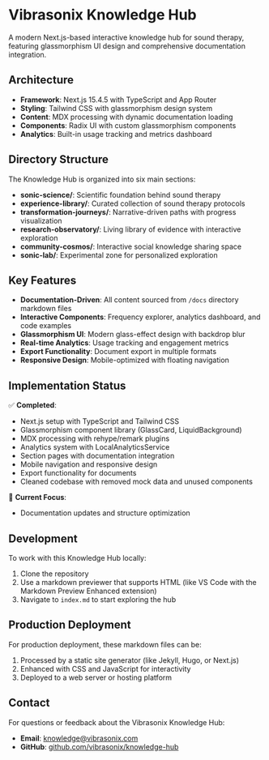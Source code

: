 # Vibrasonix Knowledge Hub

A modern Next.js-based interactive knowledge hub for sound therapy, featuring glassmorphism UI design and comprehensive documentation integration.

## Architecture

- **Framework**: Next.js 15.4.5 with TypeScript and App Router
- **Styling**: Tailwind CSS with glassmorphism design system
- **Content**: MDX processing with dynamic documentation loading
- **Components**: Radix UI with custom glassmorphism components
- **Analytics**: Built-in usage tracking and metrics dashboard

## Directory Structure

The Knowledge Hub is organized into six main sections:

- **sonic-science/**: Scientific foundation behind sound therapy
- **experience-library/**: Curated collection of sound therapy protocols
- **transformation-journeys/**: Narrative-driven paths with progress visualization
- **research-observatory/**: Living library of evidence with interactive exploration
- **community-cosmos/**: Interactive social knowledge sharing space
- **sonic-lab/**: Experimental zone for personalized exploration

## Key Features

- **Documentation-Driven**: All content sourced from `/docs` directory markdown files
- **Interactive Components**: Frequency explorer, analytics dashboard, and code examples
- **Glassmorphism UI**: Modern glass-effect design with backdrop blur
- **Real-time Analytics**: Usage tracking and engagement metrics
- **Export Functionality**: Document export in multiple formats
- **Responsive Design**: Mobile-optimized with floating navigation

## Implementation Status

✅ **Completed**:
- Next.js setup with TypeScript and Tailwind CSS
- Glassmorphism component library (GlassCard, LiquidBackground)
- MDX processing with rehype/remark plugins
- Analytics system with LocalAnalyticsService
- Section pages with documentation integration
- Mobile navigation and responsive design
- Export functionality for documents
- Cleaned codebase with removed mock data and unused components

🔄 **Current Focus**:
- Documentation updates and structure optimization

## Development

To work with this Knowledge Hub locally:

1. Clone the repository
2. Use a markdown previewer that supports HTML (like VS Code with the Markdown Preview Enhanced extension)
3. Navigate to `index.md` to start exploring the hub

## Production Deployment

For production deployment, these markdown files can be:

1. Processed by a static site generator (like Jekyll, Hugo, or Next.js)
2. Enhanced with CSS and JavaScript for interactivity
3. Deployed to a web server or hosting platform

## Contact

For questions or feedback about the Vibrasonix Knowledge Hub:

- **Email**: knowledge@vibrasonix.com
- **GitHub**: [github.com/vibrasonix/knowledge-hub](https://github.com/vibrasonix/knowledge-hub)
